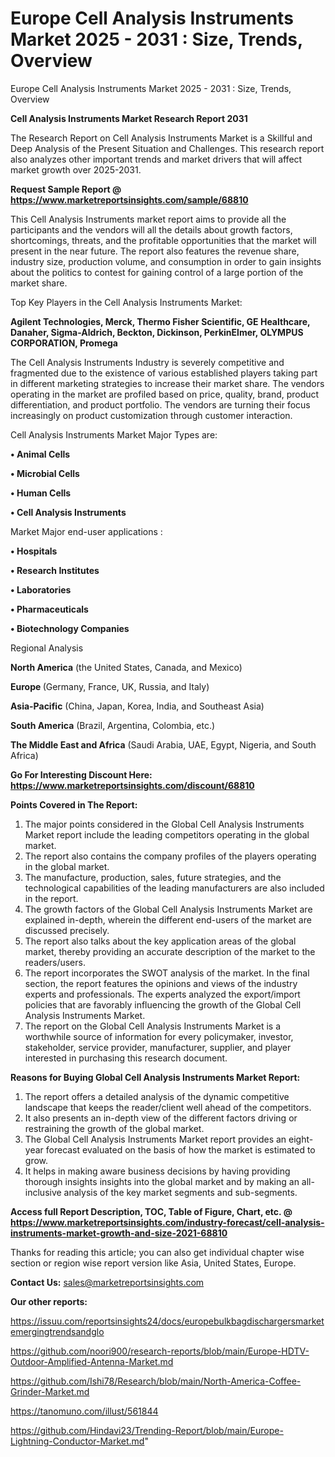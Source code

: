 # Europe Cell Analysis Instruments Market 2025 - 2031 : Size, Trends, Overview
 Europe Cell Analysis Instruments Market 2025 - 2031 : Size, Trends, Overview

<strong>Cell Analysis Instruments Market Research Report 2031</strong>

The Research Report on Cell Analysis Instruments Market is a Skillful and Deep Analysis of the Present Situation and Challenges. This research report also analyzes other important trends and market drivers that will affect market growth over 2025-2031.

<strong>Request Sample Report @ <a href=https://www.marketreportsinsights.com/sample/68810>https://www.marketreportsinsights.com/sample/68810</a></strong>

This Cell Analysis Instruments market report aims to provide all the participants and the vendors will all the details about growth factors, shortcomings, threats, and the profitable opportunities that the market will present in the near future. The report also features the revenue share, industry size, production volume, and consumption in order to gain insights about the politics to contest for gaining control of a large portion of the market share.

Top Key Players in the Cell Analysis Instruments Market:

<strong>Agilent Technologies, Merck, Thermo Fisher Scientific, GE Healthcare, Danaher, Sigma-Aldrich, Beckton, Dickinson, PerkinElmer, OLYMPUS CORPORATION, Promega</strong>

The Cell Analysis Instruments Industry is severely competitive and fragmented due to the existence of various established players taking part in different marketing strategies to increase their market share. The vendors operating in the market are profiled based on price, quality, brand, product differentiation, and product portfolio. The vendors are turning their focus increasingly on product customization through customer interaction.

Cell Analysis Instruments Market Major Types are:

<strong>• Animal Cells

• Microbial Cells

• Human Cells

• Cell Analysis Instruments</strong>

Market Major end-user applications :

<strong>• Hospitals

• Research Institutes

• Laboratories

• Pharmaceuticals

• Biotechnology Companies</strong>

Regional Analysis

</u><strong><b>North America</b></strong> (the United States, Canada, and Mexico)

<strong><b>Europe </b></strong>(Germany, France, UK, Russia, and Italy)

<strong><b>Asia-Pacific</b></strong> (China, Japan, Korea, India, and Southeast Asia)

<strong><b>South America</b></strong> (Brazil, Argentina, Colombia, etc.)

<strong><b>The Middle East and Africa</b></strong> (Saudi Arabia, UAE, Egypt, Nigeria, and South Africa)

<strong>Go For Interesting Discount Here: <a href=https://www.marketreportsinsights.com/discount/68810>https://www.marketreportsinsights.com/discount/68810</a></strong>

<strong>Points Covered in The Report:</strong>
<ol>
  <li>The major points considered in the Global Cell Analysis Instruments Market report include the leading competitors operating in the global market.</li>
  <li>The report also contains the company profiles of the players operating in the global market.</li>
  <li>The manufacture, production, sales, future strategies, and the technological capabilities of the leading manufacturers are also included in the report.</li>
  <li>The growth factors of the Global Cell Analysis Instruments Market are explained in-depth, wherein the different end-users of the market are discussed precisely.</li>
  <li>The report also talks about the key application areas of the global market, thereby providing an accurate description of the market to the readers/users.</li>
  <li>The report incorporates the SWOT analysis of the market. In the final section, the report features the opinions and views of the industry experts and professionals. The experts analyzed the export/import policies that are favorably influencing the growth of the Global Cell Analysis Instruments Market.</li>
  <li>The report on the Global Cell Analysis Instruments Market is a worthwhile source of information for every policymaker, investor, stakeholder, service provider, manufacturer, supplier, and player interested in purchasing this research document.</li>
</ol>
<strong>Reasons for Buying Global Cell Analysis Instruments Market Report:</strong>

<ol>
  <li>The report offers a detailed analysis of the dynamic competitive landscape that keeps the reader/client well ahead of the competitors.</li>
  <li>It also presents an in-depth view of the different factors driving or restraining the growth of the global market.</li>
  <li>The Global Cell Analysis Instruments Market report provides an eight-year forecast evaluated on the basis of how the market is estimated to grow.</li>
  <li>It helps in making aware business decisions by having providing thorough insights insights into the global market and by making an all-inclusive analysis of the key market segments and sub-segments.</li>
</ol>
<strong>Access full Report Description, TOC, Table of Figure, Chart, etc. @ <a href=https://www.marketreportsinsights.com/industry-forecast/cell-analysis-instruments-market-growth-and-size-2021-68810>https://www.marketreportsinsights.com/industry-forecast/cell-analysis-instruments-market-growth-and-size-2021-68810</a></strong>


Thanks for reading this article; you can also get individual chapter wise section or region wise report version like Asia, United States, Europe.

<strong>Contact Us:</strong>
sales@marketreportsinsights.com

<strong>Our other reports:</strong>

<a href=https://issuu.com/reportsinsights24/docs/europebulkbagdischargersmarketemergingtrendsandglo>https://issuu.com/reportsinsights24/docs/europebulkbagdischargersmarketemergingtrendsandglo</a>

<a href=https://github.com/noori900/research-reports/blob/main/Europe-HDTV-Outdoor-Amplified-Antenna-Market.md>https://github.com/noori900/research-reports/blob/main/Europe-HDTV-Outdoor-Amplified-Antenna-Market.md</a>

<a href=https://github.com/Ishi78/Research/blob/main/North-America-Coffee-Grinder-Market.md>https://github.com/Ishi78/Research/blob/main/North-America-Coffee-Grinder-Market.md</a>

<a href=https://tanomuno.com/illust/561844>https://tanomuno.com/illust/561844</a>

<a href=https://github.com/Hindavi23/Trending-Report/blob/main/Europe-Lightning-Conductor-Market.md>https://github.com/Hindavi23/Trending-Report/blob/main/Europe-Lightning-Conductor-Market.md</a>"
